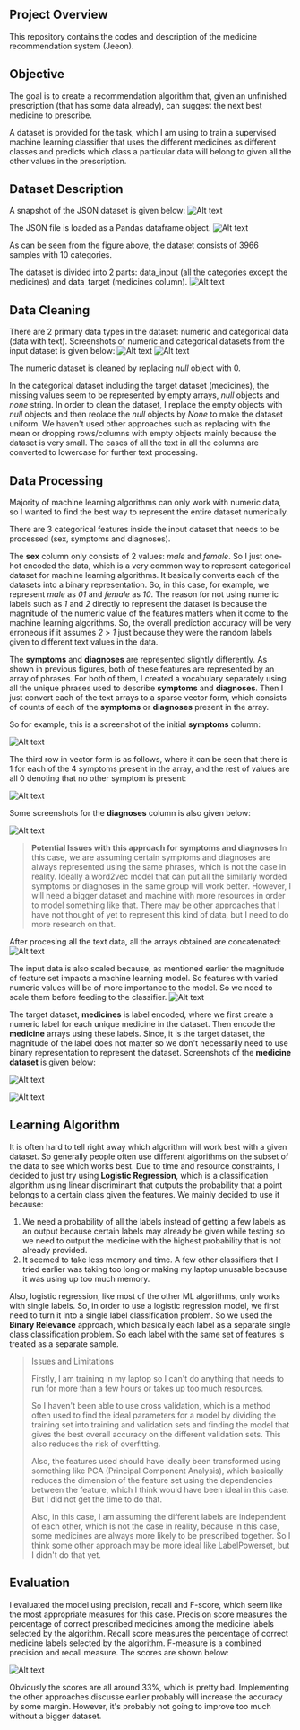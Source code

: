 ## Project Overview
This repository contains the codes and description of the medicine recommendation system (Jeeon).

## Objective
The goal is to create a recommendation algorithm that, given an unfinished prescription (that has some data already), can suggest the next best medicine to prescribe.

A dataset is provided for the task, which I am using to train a supervised machine learning classifier that uses the different medicines as different classes and predicts which class a particular data will belong to given all the other values in the prescription.

## Dataset Description
A snapshot of the JSON dataset is given below:
![Alt text](https://github.com/jin1004/Recommendation_project/blob/master/extras/images/Initial_json.png)

The JSON file is loaded as a Pandas dataframe object.
![Alt text](https://github.com/jin1004/Recommendation_project/blob/master/extras/images/Initial_dataframe.png)

As can be seen from the  figure above, the dataset consists of 3966 samples with 10 categories.

The dataset is divided into 2 parts: data_input (all the categories except the medicines) and data_target (medicines column).
![Alt text](https://github.com/jin1004/Recommendation_project/blob/master/extras/images/input_target.jpg)

## Data Cleaning

There are 2 primary data types in the dataset: numeric and categorical data (data with text). Screenshots of numeric and categorical datasets from the input dataset is given below:
![Alt text](https://github.com/jin1004/Recommendation_project/blob/master/extras/images/data_numeric.png)
![Alt text](https://github.com/jin1004/Recommendation_project/blob/master/extras/images/data_categorical.png)

The numeric dataset is cleaned by replacing *null* object with 0.

In the categorical dataset including the target dataset (medicines), the missing values seem to be represented by empty arrays, *null* objects and *none* string. In order to clean the dataset, I replace the empty objects with *null* objects and then reolace the *null* objects by *None* to make the dataset uniform. We haven't used other approaches such as replacing with the mean or dropping rows/columns with empty objects mainly because the dataset is very small. The cases of all the text in all the columns are converted to lowercase for further text processing.

## Data Processing

Majority of machine learning algorithms can only work with numeric data, so I wanted to find the best way to represent the entire dataset numerically.

There are 3 categorical features inside the input dataset that needs to be processed (sex, symptoms and diagnoses). 

The **sex** column only consists of 2 values: *male* and *female*. So I just one-hot encoded the data, which is a very common way to represent categorical dataset for machine learning algorithms. It basically converts each of the datasets into a binary representation. So, in this case, for example, we represent *male* as *01* and *female* as *10*. The reason for not using numeric labels such as *1* and *2* directly to represent the dataset is because the magnitude of the numeric value of the features matters when it come to the machine learning algorithms. So, the overall prediction accuracy will be very erroneous if it assumes *2* > *1* just because they were the random labels given to different text values in the data.

The **symptoms** and **diagnoses** are represented slightly differently. As shown in previous figures, both of these features are represented by an array of phrases. For both of them, I created a vocabulary separately using all the unique phrases used to describe **symptoms** and **diagnoses**. Then I just convert each of the text arrays to a sparse vector form, which consists of counts of each of the **symptoms** or **diagnoses** present in the array. 

So for example, this is a screenshot of the initial **symptoms** column:

![Alt text](https://github.com/jin1004/Recommendation_project/blob/master/extras/images/data_symptoms.png)

The third row in vector form is as follows, where it can be seen that there is 1 for each of the 4 symptoms present in the array, and the rest of values are all 0 denoting that no other symptom is present:

![Alt text](https://github.com/jin1004/Recommendation_project/blob/master/extras/images/data_symptoms_final.png)

Some screenshots for the **diagnoses** column is also given below:

![Alt text](https://github.com/jin1004/Recommendation_project/blob/master/extras/images/data_symptoms_final.png)

> **Potential Issues with this approach for symptoms and diagnoses**
> In this case, we are assuming certain symptoms and diagnoses are always represented using the same phrases, which is not the case in reality. Ideally a word2vec model that can put all the similarly worded symptoms or diagnoses in the same group will work better. However, I will need a bigger dataset and machine with more resources in order to model something like that. There may be other approaches that I have not thought of yet to represent this kind of data, but I need to do more research on that.

After procesing all the text data, all the arrays obtained are concatenated:
![Alt text](https://github.com/jin1004/Recommendation_project/blob/master/extras/images/data_input_processed.png)

The input data is also scaled because, as mentioned earlier the magnitude of feature set impacts a machine learning model. So features with varied numeric values will be of more importance to the model. So we need to scale them before feeding to the classifier.
![Alt text](https://github.com/jin1004/Recommendation_project/blob/master/extras/images/data_input_normalized.png)


The target dataset, **medicines** is label encoded, where we first create a numeric label for each unique medicine in the dataset. Then encode the **medicine** arrays using these labels. Since, it is the target dataset, the magnitude of the label does not matter so we don't necessarily need to use binary representation to represent the dataset. Screenshots of the **medicine dataset** is given below: 

![Alt text](https://github.com/jin1004/Recommendation_project/blob/master/extras/images/data_target.png)

![Alt text](https://github.com/jin1004/Recommendation_project/blob/master/extras/images/data_target.png)

## Learning Algorithm

It is often hard to tell right away which algorithm will work best with a given dataset. So generally people often use different algorithms on the subset of the data to see which works best. Due to time and resource constraints, I decided to just try using **Logistic Regression**, which is a classification algorithm using linear discriminant that outputs the probability that a point belongs to a certain class given the features. We mainly decided to use it because:
1) We need a probability of all the labels instead of getting a few labels as an output because certain labels may already be given while testing so we need to output the medicine with the highest probability that is not already provided.
2) It seemed to take less memory and time. A few other classifiers that I tried earlier was taking too long or making my laptop unusable because it was using up too much memory.

Also, logistic regression, like most of the other ML algorithms, only works with single labels. So, in order to use a logistic regression model, we first need to turn it into a single label classification problem. So we used the **Binary Relevance** approach, which basically each label as a separate single class classification problem. So each label with the same set of features is treated as a separate sample.

 > Issues and Limitations
 >
 >
 > Firstly, I am training in my laptop so I can't do anything that needs to run for more than a few hours or takes up too much resources. 
 >
 > So I haven't been able to use cross validation, which is a method often used to find the ideal parameters for a model by dividing the training set into training and validation sets and finding the model that gives the best overall accuracy on the different validation sets. This also reduces the risk of overfitting.
 >
 > Also, the features used should have ideally been transformed using something like PCA  (Principal Component Analysis), which basically reduces the dimension of the feature set using the dependencies between the feature, which I think would have been ideal in this case. But I did not get the time to do that.
 >
 >  Also, in this case, I am assuming the different labels are independent of each other, which is not the case in reality, because in this case, some medicines are always more likely to be prescribed together. So I think some other approach may be more ideal like LabelPowerset, but I didn't do that yet.

## Evaluation
I evaluated the model using precision, recall and F-score, which seem like the most appropriate measures for this case. Precision score measures the percentage of correct prescribed medicines among the medicine labels selected by the algorithm. Recall score measures the percentage of correct medicine labels selected by the algorithm. F-measure is a combined precision and recall measure. The scores are shown below:

![Alt text](https://github.com/jin1004/Recommendation_project/blob/master/extras/images/eval_scores.png)

Obviously the scores are all around 33%, which is pretty bad. Implementing the other approaches discusse earlier probably will increase the accuracy by some margin. However, it's probably not going to improve too much without a bigger dataset.